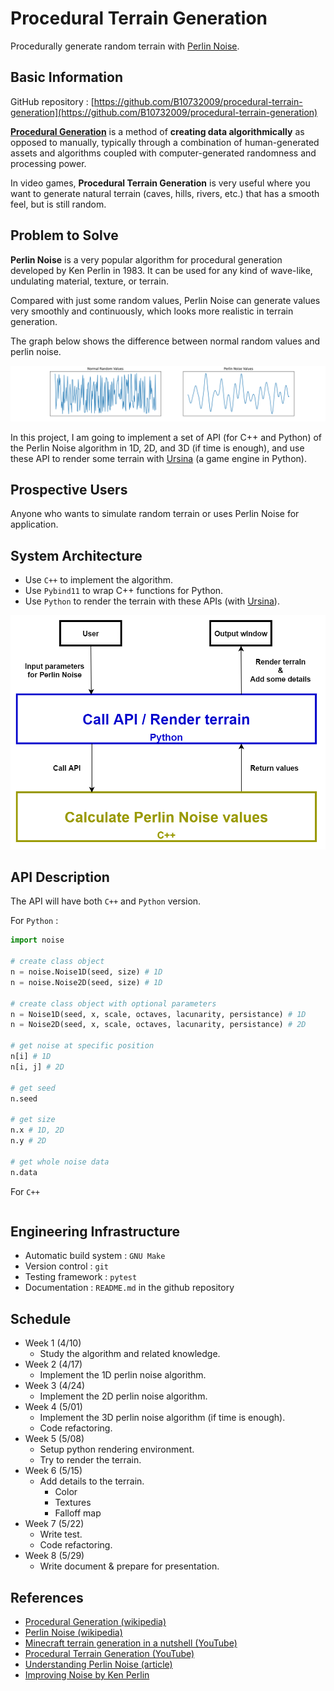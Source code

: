 # Procedural Terrain Generation #

Procedurally generate random terrain with [Perlin Noise](https://en.wikipedia.org/wiki/Perlin_noise).

## Basic Information ##

GitHub repository : [https://github.com/B10732009/procedural-terrain-generation](https://github.com/B10732009/procedural-terrain-generation)

**[Procedural Generation](https://en.wikipedia.org/wiki/Procedural_generation)** is a method of **creating data algorithmically** as opposed to manually, typically through a combination of human-generated assets and algorithms coupled with computer-generated randomness and processing power. 

In video games,  **Procedural Terrain Generation** is very useful where you want to generate natural terrain (caves, hills, rivers, etc.) that has a smooth feel, but is still random.

## Problem to Solve ##

**Perlin Noise** is a very popular algorithm for procedural generation developed by Ken Perlin in 1983. It can be used for any kind of wave-like, undulating material, texture, or terrain. 

Compared with just some random values, Perlin Noise can generate values very smoothly and continuously, which looks more realistic in terrain generation. 

The graph below shows the difference between normal random values and perlin noise.

<p style="text-align: center;">
    <img src="img/compare.png" alt="compare">
</p>

In this project, I am going to implement a set of API (for C++ and Python) of the Perlin Noise algorithm in 1D, 2D, and 3D (if time is enough), and use these API to render some terrain with [Ursina](https://www.ursinaengine.org/) (a game engine in Python).

## Prospective Users ##

Anyone who wants to simulate random terrain or uses Perlin Noise for application.

## System Architecture ##

- Use `C++` to implement the algorithm.
- Use `Pybind11` to wrap C++ functions for Python.
- Use `Python` to render the terrain with these APIs (with [Ursina](https://www.ursinaengine.org/)).

<p style="text-align: center;">
    <img src="img/system_architecture.png" alt="system_architecture">
</p>

## API Description ##

The API will have both `C++` and `Python` version.

For `Python` :

```py
import noise

# create class object
n = noise.Noise1D(seed, size) # 1D
n = noise.Noise2D(seed, size) # 1D

# create class object with optional parameters
n = Noise1D(seed, x, scale, octaves, lacunarity, persistance) # 1D
n = Noise2D(seed, x, scale, octaves, lacunarity, persistance) # 2D

# get noise at specific position
n[i] # 1D
n[i, j] # 2D

# get seed
n.seed

# get size
n.x # 1D, 2D
n.y # 2D

# get whole noise data
n.data
```

For `C++`
```cpp

```

<!-- ```cpp
// C++ API
// get the value of a specific coordinate
double getNoise1D(int seed=0, int octaves=1, double lacunarity=2.0, double persistance=0.5, double x);
double getNoise2D(int seed=0, int octaves=1, double lacunarity=2.0, double persistance=0.5, double x, double y);
double getNoise3D(int seed=0, int octaves=1, double lacunarity=2.0, double persistance=0.5, double x, double y, double z);

// get the values of a specific length/area/space
std::vector<double> getNoises1D(int seed=0, int octaves=1, double lacunarity=2.0, double persistance=0.5, double x);
std::vector<std::vector<double>> getNoises2D(int seed=0, int octaves=1, double lacunarity=2.0, double persistance=0.5, double x, double y);
std::vector<std::vector<std::vector<double>>> getNoises3D(int seed=0, int octaves=1, double lacunarity=2.0, double persistance=0.5, double x, double y, double z);
```

```py
# Python API
# get the value of a specific coordinate
def getNoise1D(seed=0, octaves=1, lacunarity=2.0, persistance=0.5, x);
def getNoise2D(seed=0, octaves=1, lacunarity=2.0, persistance=0.5, x, y);
def getNoise3D(seed=0, octaves=1, lacunarity=2.0, persistance=0.5, x, y, z);

# get the values of a specific length/area/space
def getNoises1D(seed=0, octaves=1, lacunarity=2.0, persistance=0.5, x);
def getNoises2D(seed=0, octaves=1, lacunarity=2.0, persistance=0.5, x, y);
def getNoises3D(seed=0, octaves=1, lacunarity=2.0, persistance=0.5, x, y, z); 
``` -->

## Engineering Infrastructure ##

- Automatic build system : `GNU Make`
- Version control : `git`
- Testing framework : `pytest`
- Documentation : `README.md` in the github repository 

## Schedule ##

- Week 1 (4/10)
    - Study the algorithm and related knowledge.
- Week 2 (4/17)
    - Implement the 1D perlin noise algorithm.
- Week 3 (4/24)
    - Implement the 2D perlin noise algorithm.
- Week 4 (5/01)
    - Implement the 3D perlin noise algorithm (if time is enough).
    - Code refactoring.
- Week 5 (5/08)
    - Setup python rendering environment.
    - Try to render the terrain.
- Week 6 (5/15)
    - Add details to the terrain.
        - Color
        - Textures
        - Falloff map
- Week 7 (5/22)
    - Write test.
    - Code refactoring.
- Week 8 (5/29)
    - Write document & prepare for presentation. 

## References ##

- [Procedural Generation (wikipedia)](https://en.wikipedia.org/wiki/Procedural_generation)
- [Perlin Noise (wikipedia)](https://en.wikipedia.org/wiki/Perlin_noise)
- [Minecraft terrain generation in a nutshell (YouTube)](https://www.youtube.com/watch?v=CSa5O6knuwI)
- [Procedural Terrain Generation (YouTube)](https://www.youtube.com/playlist?list=PLFt_AvWsXl0eBW2EiBtl_sxmDtSgZBxB3)
- [Understanding Perlin Noise (article)](https://adrianb.io/2014/08/09/perlinnoise.html)
- [Improving Noise by Ken Perlin](https://mrl.cs.nyu.edu/~perlin/paper445.pdf)